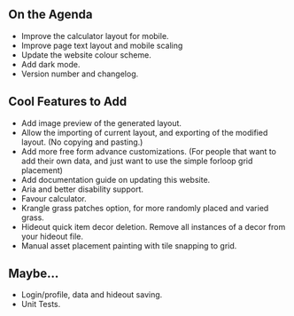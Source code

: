 ﻿## On the Agenda

- Improve the calculator layout for mobile.
- Improve page text layout and mobile scaling
- Update the website colour scheme.
- Add dark mode.
- Version number and changelog.

## Cool Features to Add

- Add image preview of the generated layout.
- Allow the importing of current layout, and exporting of the modified layout. (No copying and pasting.)
- Add more free form advance customizations. (For people that want to add their own data, and just want to use the simple forloop grid placement)
- Add documentation guide on updating this website.
- Aria and better disability support.
- Favour calculator.
- Krangle grass patches option, for more randomly placed and varied grass.
- Hideout quick item decor deletion. Remove all instances of a decor from your hideout file.
- Manual asset placement painting with tile snapping to grid.

## Maybe...

- Login/profile, data and hideout saving.
- Unit Tests.
